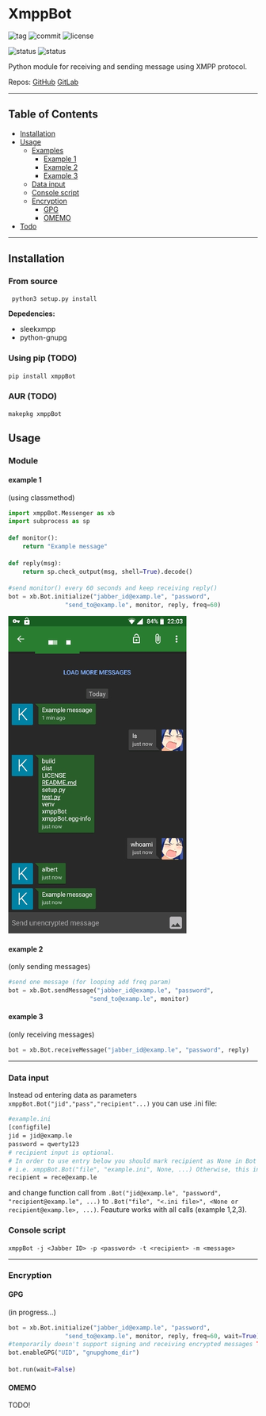 # XmppBot




![tag](https://img.shields.io/github/tag-date/aszadzinski/xmppBot.svg)
![commit](https://img.shields.io/github/last-commit/aszadzinski/xmppBot.svg)
![license](https://img.shields.io/github/license/aszadzinski/xmppBot.svg)

![status](https://img.shields.io/badge/build-passing-green.svg?style=flat&logo=Linux) ![status](https://img.shields.io/badge/build-falling-red.svg?style=flat&logo=Windows)

Python module for receiving and sending message using XMPP protocol.

Repos: [GitHub](https://github.com/aszadzinski/xmppBot.git) [GitLab](https://gitlab.com/aszadzinski/xmppbot)

---

## Table of Contents

- [Installation](#Installation)
- [Usage](#Usage)
	- [Examples](#Module)
		- [Example 1](#example-1)
		- [Example 2](#example-2)
		- [Example 3](#example-3)
	- [Data input](#Data-input)
	- [Console script](#Console-script)
	- [Encryption](#Encryption)
		- [GPG](#GPG)
		- [OMEMO](#OMEMO)
- [Todo](#Todo)

---

## Installation


### From source

``` python3 setup.py install```

**Depedencies:**

- sleekxmpp
- python-gnupg

### Using pip (TODO)

`pip install xmppBot`

### AUR (TODO)

`makepkg xmppBot`

## Usage

### Module

#### example 1

(using classmethod)

```python
import xmppBot.Messenger as xb
import subprocess as sp

def monitor():
	return "Example message"

def reply(msg):
	return sp.check_output(msg, shell=True).decode()

#send monitor() every 60 seconds and keep receiving reply()
bot = xb.Bot.initialize("jabber_id@examp.le", "password",
				"send_to@examp.le", monitor, reply, freq=60)
 ```
![example 1](examples/pics/obscura1561838699874.jpg)

#### example 2

(only sending messages)

 ```python
#send one message (for looping add freq param)
bot = xb.Bot.sendMessage("jabber_id@examp.le", "password",
 						"send_to@examp.le", monitor)
```

#### example 3

(only receiving messages)

  ```python
  bot = xb.Bot.receiveMessage("jabber_id@examp.le", "password", reply)
   ```

---

### Data input

Instead od entering data as parameters `xmppBot.Bot("jid","pass","recipient"...)` you can use .ini file:

```bash
#example.ini
[configfile]
jid = jid@examp.le
password = qwerty123
# recipient input is optional.
# In order to use entry below you should mark recipient as None in Bot constructor
# i.e. xmppBot.Bot("file", "example.ini", None, ...) Otherwise, this input will be ignored.
recipient = rece@examp.le
```

and change function call from `.Bot("jid@examp.le", "password", "recipient@examp.le", ...)`  to `.Bot("file", "<.ini file>", <None or recipient@examp.le>, ...)`. Feauture works with all calls (example 1,2,3). 

### Console script

`xmppBot -j <Jabber ID> -p <password> -t <recipient> -m <message>`

---

### Encryption

#### GPG

(in progress...)

```python
bot = xb.Bot.initialize("jabber_id@examp.le", "password",
				"send_to@examp.le", monitor, reply, freq=60, wait=True)
#temporarily doesn't support signing and receiving encrypted messages TODO!
bot.enableGPG("UID", "gnupghome_dir")

bot.run(wait=False)
```

#### OMEMO

TODO!
